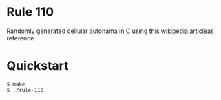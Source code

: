# Rule 110
Randomly generated cellular autonama in C using [this wikipedia article](https://en.wikipedia.org/wiki/Rule_110)as reference.

# Quickstart
```shell
$ make
$ ./rule-110
```
